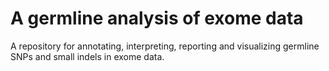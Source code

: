 
# A germline analysis of exome data
A repository for annotating, interpreting, reporting and visualizing germline SNPs and small indels in exome data.
